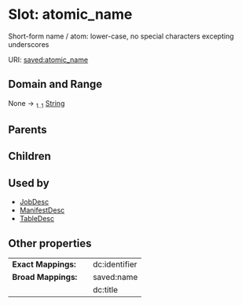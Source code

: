 
# Slot: atomic_name


Short-form name / atom: lower-case, no special characters excepting underscores

URI: [saved:atomic_name](http://marine.gov.scot/metadata/saved/schema/atomic_name)


## Domain and Range

None &#8594;  <sub>1..1</sub> [String](types/String.md)

## Parents


## Children


## Used by

 * [JobDesc](JobDesc.md)
 * [ManifestDesc](ManifestDesc.md)
 * [TableDesc](TableDesc.md)

## Other properties

|  |  |  |
| --- | --- | --- |
| **Exact Mappings:** | | dc:identifier |
| **Broad Mappings:** | | saved:name |
|  | | dc:title |

